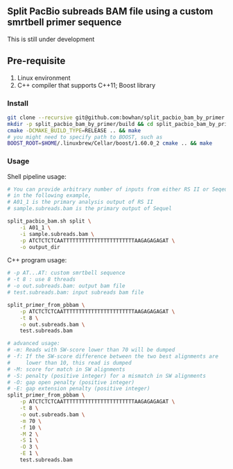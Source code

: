 ## Split PacBio subreads BAM file using a custom smrtbell primer sequence
This is still under development

## Pre-requisite
1. Linux environment
2. C++ compiler that supports C++11; Boost library

### Install
```bash
git clone --recursive git@github.com:bowhan/split_pacbio_bam_by_primer.git
mkdir -p split_pacbio_bam_by_primer/build && cd split_pacbio_bam_by_primer/build
cmake -DCMAKE_BUILD_TYPE=RELEASE .. && make
# you might need to specify path to BOOST, such as
BOOST_ROOT=$HOME/.linuxbrew/Cellar/boost/1.60.0_2 cmake .. && make
```

### Usage

Shell pipeline usage:
```bash
# You can provide arbitrary number of inputs from either RS II or Seqeuel
# in the following example,
# A01_1 is the primary analysis output of RS II
# sample.subreads.bam is the primary output of Sequel

split_pacbio_bam.sh split \
    -i A01_1 \
    -i sample.subreads.bam \
    -p ATCTCTCTCAATTTTTTTTTTTTTTTTTTTTTTTAAGAGAGAGAT \
    -o output_dir
```

C++ program usage:
```bash
# -p AT...AT: custom smrtbell sequence
# -t 8 : use 8 threads
# -o out.subreads.bam: output bam file
# test.subreads.bam: input subreads bam file

split_primer_from_pbbam \
    -p ATCTCTCTCAATTTTTTTTTTTTTTTTTTTTTTTAAGAGAGAGAT \
    -t 8 \
    -o out.subreads.bam \
    test.subreads.bam

# advanced usage:
# -m: Reads with SW-score lower than 70 will be dumped
# -f: If the SW-score difference between the two best alignments are
#     lower than 10, this read is dumped
# -M: score for match in SW alignments
# -S: penalty (positive integer) for a mismatch in SW alignments
# -O: gap open penalty (positive integer)
# -E: gap extension penalty (positive integer)
split_primer_from_pbbam \
    -p ATCTCTCTCAATTTTTTTTTTTTTTTTTTTTTTTAAGAGAGAGAT \
    -t 8 \
    -o out.subreads.bam \
    -m 70 \
    -f 10 \
    -M 2 \
    -S 1 \
    -O 3 \
    -E 1 \
    test.subreads.bam
```
